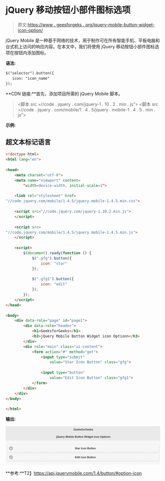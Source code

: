 # jQuery 移动按钮小部件图标选项

> 原文:[https://www . geesforgeks . org/jquery-mobile-button-widget-icon-option/](https://www.geeksforgeeks.org/jquery-mobile-button-widget-icon-option/)

jQuery Mobile 是一种基于网络的技术，用于制作可在所有智能手机、平板电脑和台式机上访问的响应内容。在本文中，我们将使用 jQuery 移动按钮小部件图标选项在按钮内添加图标。

**语法:**

```html
$("selector").button({
   icon: "icon_name"
});
```

**CDN 链接:**首先，添加项目所需的 jQuery Mobile 脚本。

> <link rel="”stylesheet”" href="”//code.jquery.com/mobile/1.4.5/jquery.mobile-1.4.5.min.css”">
> <脚本 src =//code . jquery . com/jquery-1 . 10 . 2 . min . js”></脚本>
> <脚本 src =//code . jquery . com/mobile/1 . 4 . 5/jquery . mobile-1 . 4 . 5 . min . js”></脚本>

**示例:**

## 超文本标记语言

```html
<!doctype html>
<html lang="en">

<head>
    <meta charset="utf-8">
    <meta name="viewport" content=
        "width=device-width, initial-scale=1">

    <link rel="stylesheet" href=
"//code.jquery.com/mobile/1.4.5/jquery.mobile-1.4.5.min.css">

    <script src="//code.jquery.com/jquery-1.10.2.min.js">
    </script>

    <script src=
"//code.jquery.com/mobile/1.4.5/jquery.mobile-1.4.5.min.js">
    </script>

    <script>
        $(document).ready(function () {
            $(".gfg").button({
                icon: "star"
            });

            $(".gfg1").button({
                icon: "edit"
            });
        });
    </script>
</head>

<body>
    <div data-role="page" id="page1">
        <div data-role="header">
            <h1>GeeksforGeeks</h1>
            <h3>jQuery Mobile Button Widget icon Optionn</h3>
        </div>
        <div role="main" class="ui-content">
            <form action="#" method="get">
                <input type="submit" 
                    value="Star Icon Button" class="gfg">

                <input type="button" 
                    value="Edit Icon Button" class="gfg1">
            </form>
        </div>
    </div>
</body>

</html>
```

**输出:**

![](img/c28cd928014c6de08cdfc48474fb3b7e.png)

**参考:**T2】https://api.jquerymobile.com/1.4/button/#option-icon